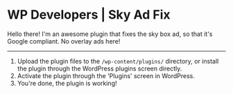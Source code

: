 WP Developers | Sky Ad Fix
===

Hello there! I'm an awesome plugin that fixes the sky box ad, so that it's Google compliant. No overlay ads here!

---------------

1. Upload the plugin files to the `/wp-content/plugins/` directory, or install the plugin through the WordPress plugins screen directly.
2. Activate the plugin through the 'Plugins' screen in WordPress.
3. You're done, the plugin is working!
